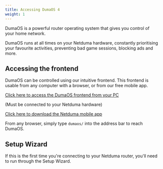 ```yaml
---
title: Accessing DumaOS 4
weight: 1
---
```


DumaOS is a powerful router operating system that gives you control of your home network.

DumaOS runs at all times on your Netduma hardware, constantly prioritising your favourite activities, preventing bad game sessions, blocking ads and more.

## Accessing the frontend

DumaOS can be controlled using our intuitive frontend. This frontend is usable from any computer with a browser, or from our free mobile app.

[Click here to access the DumaOS frontend from your PC](http://dumaos/)

(Must be connected to your Netduma hardware)

[Click here to download the Netduma mobile app](https://mobile.dumaos.com/)

From any browser, simply type `dumaos/` into the address bar to reach DumaOS.

## Setup Wizard

If this is the first time you're connecting to your Netduma router, you'll need to run through the Setup Wizard.

